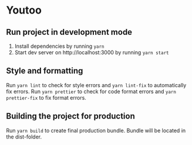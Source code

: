 # Youtoo

## Run project in development mode

1. Install dependencies by running `yarn`
2. Start dev server on http://localhost:3000 by running `yarn start`

## Style and formatting

Run `yarn lint` to check for style errors and `yarn lint-fix` to automatically fix errors.
Run `yarn prettier` to check for code format errors and `yarn prettier-fix` to fix format errors.

## Building the project for production

Run `yarn build` to create final production bundle. Bundle will be located in the dist-folder.
